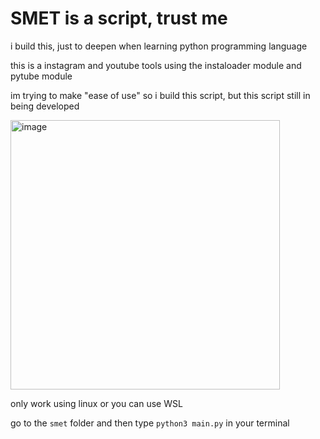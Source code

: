 # SMET is a script, trust me
i build this, just to deepen when learning python programming language

this is a instagram and youtube tools using the instaloader module and pytube module

im trying to make "ease of use" so i build this script, but this script still in being developed

<img width="431" alt="image" src="https://user-images.githubusercontent.com/108726715/228226690-009c0210-f601-44fb-84b1-a9e795023c27.png">


only work using linux or you can use WSL

go to the ```smet``` folder and then type ```python3 main.py``` in your terminal
